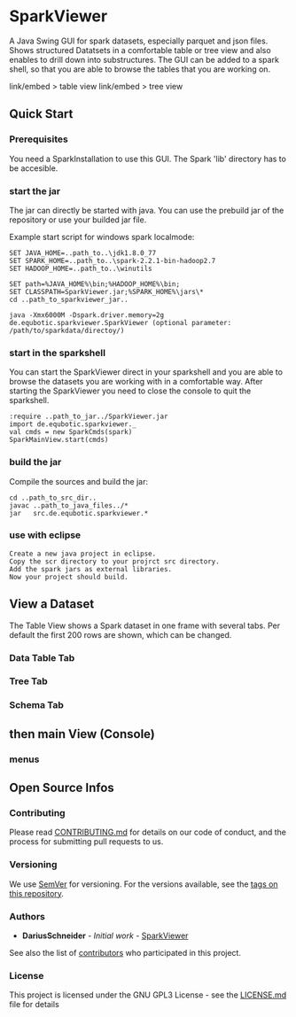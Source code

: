 # SparkViewer

A Java Swing GUI for spark datasets, especially parquet and json files.
Shows structured Datatsets in a comfortable table or tree view and also enables to drill down into substructures.
The GUI can be added to a spark shell, so that you are able to browse the tables that you are working on.

link/embed > table view
link/embed > tree view

## Quick Start
### Prerequisites
You need a SparkInstallation to use this GUI.
The Spark 'lib' directory has to be accesible. 

### start the jar

The jar can directly be started with java.
You can use the prebuild jar of the repository or use your builded jar file.

Example start script for windows spark localmode:
```
SET JAVA_HOME=..path_to..\jdk1.8.0_77
SET SPARK_HOME=..path_to..\spark-2.2.1-bin-hadoop2.7
SET HADOOP_HOME=..path_to..\winutils

SET path=%JAVA_HOME%\bin;%HADOOP_HOME%\bin;
SET CLASSPATH=SparkViewer.jar;%SPARK_HOME%\jars\*
cd ..path_to_sparkviewer_jar..

java -Xmx6000M -Dspark.driver.memory=2g de.equbotic.sparkviewer.SparkViewer (optional parameter: /path/to/sparkdata/directoy/)
```

### start in the sparkshell

You can start the SparkViewer direct in your sparkshell and you are able to browse the datasets you are working with in a comfortable way.
After starting the SparkViewer you need to close the console to quit the sparkshell.
```
:require ..path_to_jar../SparkViewer.jar
import de.equbotic.sparkviewer._
val cmds = new SparkCmds(spark)
SparkMainView.start(cmds)
```
### build the jar

Compile the sources and build the jar:
```
cd ..path_to_src_dir..
javac ..path_to_java_files../*
jar   src.de.equbotic.sparkviewer.*
```
### use with eclipse
```
Create a new java project in eclipse.
Copy the scr directory to your projrct src directory.
Add the spark jars as external libraries.
Now your project should build.
```
## View a Dataset

The Table View shows a Spark dataset in one frame with several tabs.
Per default the first 200 rows are shown, which can be changed. 

### Data Table Tab
 
### Tree Tab

### Schema Tab


## then main View (Console)

### menus


## Open Source Infos

### Contributing

Please read [CONTRIBUTING.md](https://gist.github.com/PurpleBooth/b24679402957c63ec426) for details on our code of conduct, and the process for submitting pull requests to us.

### Versioning

We use [SemVer](http://semver.org/) for versioning. For the versions available, see the [tags on this repository](https://github.com/your/project/tags). 

### Authors

* **DariusSchneider** - *Initial work* - [SparkViewer](https://github.com/DariusSchneider/SparkViewer)

See also the list of [contributors](https://github.com/your/project/contributors) who participated in this project.

### License

This project is licensed under the GNU GPL3 License - see the [LICENSE.md](LICENSE.md) file for details

